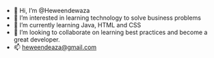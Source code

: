 - 👋 Hi, I’m @Heweendewaza
- 👀 I’m interested in  learning technology to solve business problems
- 🌱 I’m currently learning Java, HTML and CSS
- 💞️ I’m looking to collaborate on learning best practices and become a great developer.
- 📫 heweendeaza@gmail.com

<!---
Heweendewaza/Heweendewaza is a ✨ special ✨ repository because its `README.md` (this file) appears on your GitHub profile.
You can click the Preview link to take a look at your changes.
--->
